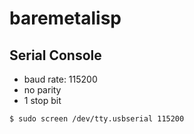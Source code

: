 # baremetalisp

## Serial Console

- baud rate: 115200
- no parity
- 1 stop bit

```
$ sudo screen /dev/tty.usbserial 115200
```